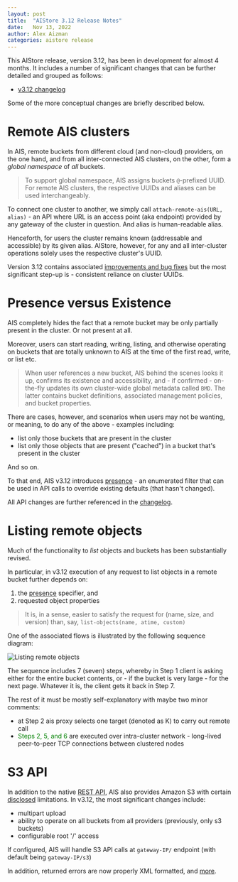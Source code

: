 ```yaml
---
layout: post
title:  "AIStore 3.12 Release Notes"
date:   Nov 13, 2022
author: Alex Aizman
categories: aistore release
---
```


This AIStore release, version 3.12, has been in development for almost 4 months. It includes a number of significant changes that can be further detailed and grouped as follows:

* [v3.12 changelog](https://github.com/NVIDIA/aistore/releases/tag/v1.3.15)

Some of the more conceptual changes are briefly described below.

# Remote AIS clusters

In AIS, remote buckets from different cloud (and non-cloud) providers, on the one hand, and from all inter-connected AIS clusters, on the other, form a _global namespace_ of _all_ buckets.

> To support global namespace, AIS assigns buckets `@`-prefixed UUID. For remote AIS clusters, the respective UUIDs and aliases can be used interchangeably.

To connect one cluster to another, we simply call `attach-remote-ais(URL, alias)` - an API where URL is an access point (aka endpoint) provided by any gateway of the cluster in question. And alias is human-readable alias.

Henceforth, for users the cluster remains known (addressable and accessible) by its given alias. AIStore, however, for any and all inter-cluster operations solely uses the respective cluster's UUID.

Version 3.12 contains associated [improvements and bug fixes](https://github.com/NVIDIA/aistore/releases/tag/v1.3.15) but the most significant step-up is - consistent reliance on cluster UUIDs.

# Presence versus Existence

AIS completely hides the fact that a remote bucket may be only partially present in the cluster. Or not present at all.

Moreover, users can start reading, writing, listing, and otherwise operating on buckets that are totally unknown to AIS at the time of the first read, write, or list etc.

> When user references a new bucket, AIS behind the scenes looks it up, confirms its existence and accessibility, and - if confirmed - on-the-fly updates its own cluster-wide global metadata called `BMD`. The latter contains bucket definitions, associated management policies, and bucket properties.

There are cases, however, and scenarios when users may not be wanting, or meaning, to do any of the above - examples including:

* list only those buckets that are present in the cluster
* list only those objects that are present ("cached") in a bucket that's present in the cluster

And so on.

To that end, AIS v3.12 introduces [presence](https://github.com/NVIDIA/aistore/blob/master/api/apc/query.go#L70) - an enumerated filter that can be used in API calls to override existing defaults (that hasn't changed).

All API changes are further referenced in the [changelog](https://github.com/NVIDIA/aistore/releases/tag/v1.3.15).

# Listing remote objects

Much of the functionality to _list_ objects and buckets has been substantially revised.

In particular, in v3.12 execution of any request to list objects in a remote bucket further depends on:

1. the [presence](#presence-versus-existence) specifier, and
2. requested object properties

> It is, in a sense, easier to satisfy the request for (name, size, and version) than, say, `list-objects(name, atime, custom)`

One of the associated flows is illustrated by the following sequence diagram:

![Listing remote objects](/assets/list-objects-3.12.png)

The sequence includes 7 (seven) steps, whereby in Step 1 client is asking either for the entire bucket contents, or - if the bucket is very large - for the next page. Whatever it is, the client gets it back in Step 7.

The rest of it must be mostly self-explanatory with maybe two minor comments:

* at Step 2 ais proxy selects one target (denoted as K) to carry out remote call
* <span style="color:green;">Steps 2, 5, and 6</span> are executed over intra-cluster network - long-lived peer-to-peer TCP connections between clustered nodes

# S3 API

In addition to the native [REST API](/docs/http_api.md), AIS also provides Amazon S3 with certain [disclosed](/docs/s3compat.md) limitations. In v3.12, the most significant changes include:

* multipart upload
* ability to operate on all buckets from all providers (previously, only s3 buckets)
* configurable root '/' access

If configured, AIS will handle S3 API calls at `gateway-IP/` endpoint (with default being `gateway-IP/s3`)

In addition, returned errors are now properly XML formatted, and [more](https://github.com/NVIDIA/aistore/releases/tag/v1.3.15).
